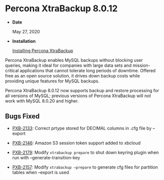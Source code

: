 # Percona XtraBackup 8.0.12


* **Date**

    May 27, 2020



* **Installation**

    [Installing Percona XtraBackup](https://www.percona.com/doc/percona-xtrabackup/8.0/installation.html)


Percona XtraBackup enables MySQL backups without blocking user queries, making it ideal
for companies with large data sets and mission-critical applications that cannot tolerate
long periods of downtime. Offered free as an open source solution, it drives down backup
costs while providing unique features for MySQL backups.

Percona XtraBackup 8.0.12 now supports backup and restore processing for all versions of MySQL; previous versions of Percona XtraBackup will not work with MySQL 8.0.20 and higher.

## Bugs Fixed


* [PXB-2133](https://jira.percona.com/browse/PXB-2133): Correct prtype stored for DECIMAL columns in .cfg file by –export


* [PXB-2146](https://jira.percona.com/browse/PXB-2146): Amazon S3 session token support added to xbcloud


* [PXB-2179](https://jira.percona.com/browse/PXB-2179): Modify `xtrabackup prepare` to shut down keyring plugin when run with –generate-transition-key


* [PXB-2157](https://jira.percona.com/browse/PXB-2157): Modify `xtrabackup –prepare` to generate cfg files for partition tables when –export is used

